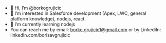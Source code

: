 - 👋 Hi, I’m @borkogrujicic
- 👀 I’m interested in Salesforce development (Apex, LWC, general platform knowledge), nodejs, react.
- 🌱 I’m currently learning nodejs
- You can reach me by email: borko.grujicic1@gmail.com or by LinkediIn: linkedIn.com/borisavgrujicic

<!---
borkogrujicic/borkogrujicic is a ✨ special ✨ repository because its `README.md` (this file) appears on your GitHub profile.
You can click the Preview link to take a look at your changes.
--->

